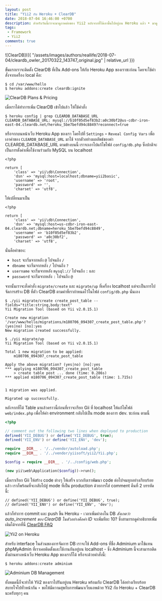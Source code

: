 ```yaml
---
layout: post
title: "Yii2 กับ Heroku + ClearDB"
date: 2018-07-04 16:46:00 +0700
description: สำหรับวันนี้เราจะมาดูภาคต่อของ Yii2 หลังจากที่ได้เอาขึ้นไปอยู่บน Heroku แล้ว ‣ มาดูกันว่าเราจะต้องทำยังไงให้ Yii2 ของเราสามารถใช้งานร่วมกับ ClearDB ที่มีให้บน Heroku ได้ (แทนการใช้ MySQL และ phpMyAdmin บน localhost)
tags:
 - Framework
 - Yii2
comments: true
---
```

![ClearDB]({{ "/assets/images/authors/reallife/2018-07-04/cleardb_owler_20170322_143747_original.jpg" | relative_url }})

ขั้นแรกเราจะติดตั้ง ClearDB ที่เป็น Add-ons ให้กับ Heroku App ของเราซะก่อน โดยจะใช้คำสั่งจากเครื่อง local คือ:
```
$ cd /var/www/hello
$ heroku addons:create cleardb:ignite
```

![ClearDB Plans & Pricing](https://res.cloudinary.com/sdees-reallife/image/upload/c_scale,w_500/v1530863429/Screenshot_from_2018-07-06_14-45-21.png)

เมื่อเราได้ทำการเพิ่ม ClearDB เข้าไปแล้ว ให้ใช้คำสั่ง
```
$ heroku config | grep CLEARDB_DATABASE_URL
CLEARDB_DATABASE_URL: mysql://b10f05d5ef83b2:a0c30bf2@us-cdbr-iron-east-04.cleardb.net/heroku_5be7befd94c8849?reconnect=true
```
หรือจากบนหน้าเว็บ Heroku App ของเรา โดยไปที่ `Settings` ‣ `Reveal Config Vars` เพื่อเอาค่าของ `CLEARDB_DATABASE_URL` มาใช้ จากตัวอย่างผลลัพธ์ของค่า CLEARDB_DATABASE_URL ตามข้างบนนี้ เราจะเอาไปแก้ไขไฟล์ `config/db.php` ซึ่งปกติจะเป็นการตั้งค่าเพื่อใช้งานร่วมกับ MySQL บน localhost
```
<?php

return [
    'class' => 'yii\db\Connection',
    'dsn' => 'mysql:host=localhost;dbname=yii2basic',
    'username' => 'root',
    'password' => '',
    'charset' => 'utf8',
```
ให้เปลี่ยนมาเป็น
```
<?php

return [
    'class' => 'yii\db\Connection',
    'dsn' => 'mysql:host=us-cdbr-iron-east-04.cleardb.net;dbname=heroku_5be7befd94c8849',
    'username' => 'b10f05d5ef83b2',
    'password' => 'a0c30bf2',
    'charset' => 'utf8',
```
นั่นคือค่าของ:
- `host` จะเริ่มจากหลัง `@` ไปจนถึง `/`
- `dbname` จะเริ่มจากหลัง `/` ไปจนถึง `?`
- `username` จะเริ่มจากหลัง `mysql://` ไปจนถึง `:` และ
- `password` จะเริ่มจากหลัง `:` ไปจนถึง `@`

จากนั้นเราจะสั่งคำสั่ง `migrate/create` และ `migrate/up` ที่เครื่อง localhost แต่จะเป็นการไปจัดการสร้าง DB ที่ตัว ClearDB ตามค่าที่เรากำหนดไว้ในไฟล์ `config/db.php` นั่นเอง

```
$ ./yii migrate/create create_post_table --fields="title:string,body:text"
Yii Migration Tool (based on Yii v2.0.15.1)

Create new migration '/var/www/hello/migrations/m180706_094307_create_post_table.php'? (yes|no) [no]:yes
New migration created successfully.

$ ./yii migrate/up
Yii Migration Tool (based on Yii v2.0.15.1)

Total 1 new migration to be applied:
	m180706_094307_create_post_table

Apply the above migration? (yes|no) [no]:yes
*** applying m180706_094307_create_post_table
    > create table post ... done (time: 0.286s)
*** applied m180706_094307_create_post_table (time: 1.715s)


1 migration was applied.

Migrated up successfully.
```
หลังจากที่ได้ Table มาแล้วคราวนี้ก่อนที่เราจะเรียก Gii ที่ localhost ให้แก้ไขไฟล์ `web/index.php` เพื่อให้ค่า environment กลับไปเป็น mode ของการ dev. ซะก่อน ตามนี้

```php
<?php

// comment out the following two lines when deployed to production
defined('YII_DEBUG') or define('YII_DEBUG', true);
defined('YII_ENV') or define('YII_ENV', 'dev');

require __DIR__ . '/../vendor/autoload.php';
require __DIR__ . '/../vendor/yiisoft/yii2/Yii.php';

$config = require __DIR__ . '/../config/web.php';

(new yii\web\Application($config))->run();
```

เมื่อเราเรียก Gii ให้สร้าง code ต่างๆ ให้เสร็จ บวกกับเราพัฒนา code ต่อไปจนทุกอย่างเรียบร้อยแล้ว เราก็พร้อมที่จะกลับไปสู่ mode ที่เป็น production ด้วยการใส่ comment คืนที่ 2 บรรทัดนี้:
```
// defined('YII_DEBUG') or define('YII_DEBUG', true);
// defined('YII_ENV') or define('YII_ENV', 'dev');
```
แล้วก็ทำการ commit และ push ขึ้น Heroku - เวลาเพิ่มค่าลงใน DB *สังเกตว่า auto_increment ของ ClearDB ในตัวอย่างคือค่า ID* จะเพิ่มทีละ 10? ซึ่งสามารถดูคำอธิบายเพิ่มเติมได้จากที่นี่ [ClearDB FAQ](http://w2.cleardb.net/faqs/#general_16)

![Yii2 on Heroku](https://res.cloudinary.com/sdees-reallife/image/upload/c_scale,w_500/v1530872407/Screenshot_from_2018-07-06_17-18-09.png)

สำหรับ interface ในส่วนของการจัดการ DB เราจะใช้ Add-ons ที่ชื่อ Adminium มาใช้แทน phpMyAdmin ที่เราเคยติดตั้งและใช้งานกันอยู่บน localhost - ซึ่ง Adminium นี้จะสามารถติดตั้งผ่านทางหน้าเว็บ Heroku App ของเราก็ได้ หรือจะด้วยคำสั่งนี้:

```
$ heroku addons:create adminium
```

![Adminium DB Management](https://res.cloudinary.com/sdees-reallife/image/upload/c_scale,w_500/v1530873200/Screenshot_from_2018-07-06_17-31-28.png)

ทั้งหมดนี้ก็จะทำให้ Yii2 ของเราไปรันอยู่บน Heroku พร้อมกับ ClearDB ได้อย่างเรียบร้อย สบายใจไปทั่วหน้ากัน ‣ ขอให้มีความสุขกับการพัฒนาเว็บแอพด้วย Yii2 กับ Heroku + ClearDB นะครับทุกๆ คน
